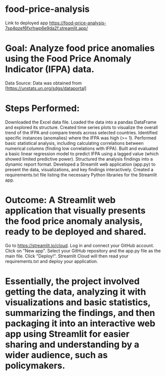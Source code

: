 # food-price-analysis

Link to deployed app 
https://food-price-analysis-7sp4pzef6fxrhwp6e9da2f.streamlit.app/

# Goal: Analyze food price anomalies using the Food Price Anomaly Indicator (IFPA) data.
Data Source: Data was obtained from [https://unstats.un.org/sdgs/dataportal]
# Steps Performed:
Downloaded the Excel data file.
Loaded the data into a pandas DataFrame and explored its structure.
Created time series plots to visualize the overall trend of the IFPA and compare trends across selected countries.
Identified specific instances (anomalies) where the IFPA was high (>= 1).
Performed basic statistical analysis, including calculating correlations between numerical columns (finding low correlations with IFPA).
Built and evaluated a basic linear regression model to predict IFPA using a lagged value (which showed limited predictive power).
Structured the analysis findings into a dynamic report format.
Developed a Streamlit web application (app.py) to present the data, visualizations, and key findings interactively.
Created a requirements.txt file listing the necessary Python libraries for the Streamlit app.

# Outcome: A Streamlit web application that visually presents the food price anomaly analysis, ready to be deployed and shared.
Go to https://streamlit.io/cloud.
Log in and connect your GitHub account.
Click on "New app".
Select your GitHub repository and the app.py file as the main file.
Click "Deploy!".
Streamlit Cloud will then read your requirements.txt and deploy your application.


# Essentially, the project involved getting the data, analyzing it with visualizations and basic statistics, summarizing the findings, and then packaging it into an interactive web app using Streamlit for easier sharing and understanding by a wider audience, such as policymakers.

